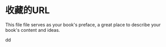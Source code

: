 # 收藏的URL

This file file serves as your book's preface, a great place to describe your book's content and ideas.

dd